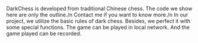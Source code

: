 DarkChess is developed from traditional Chinese chess.
The code we show here are only the outline./n
Contact me if you want to know more./n
In our project, we utilize the basic rules of  dark chess. Besides, we perfect it with some special functions.
The game can be played in local network.
And the game played can be recorded.
